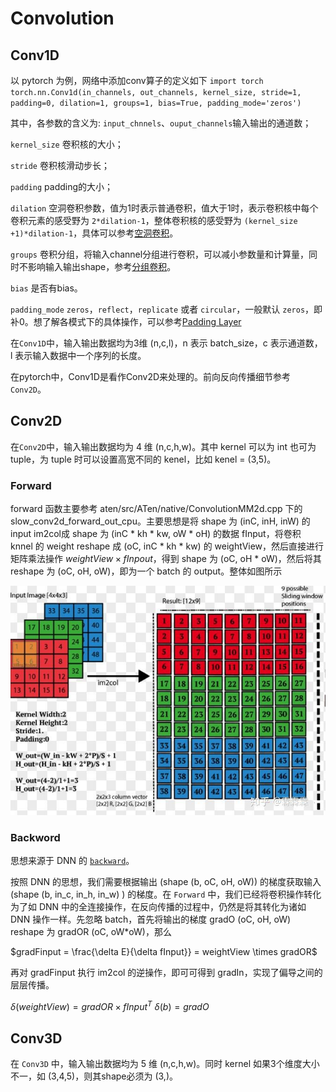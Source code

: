 # Convolution

##  Conv1D

以 pytorch 为例，网络中添加conv算子的定义如下
`import torch`
`torch.nn.Conv1d(in_channels, out_channels, kernel_size, stride=1, padding=0, dilation=1, groups=1, bias=True, padding_mode='zeros')`

其中，各参数的含义为:
`input_chnnels`、`ouput_channels`输入输出的通道数；

`kernel_size` 卷积核的大小；

`stride` 卷积核滑动步长；

`padding` padding的大小；

`dilation` 空洞卷积参数，值为1时表示普通卷积，值大于1时，表示卷积核中每个卷积元素的感受野为 `2*dilation-1`，整体卷积核的感受野为 `(kernel_size +1)*dilation-1`，具体可以参考[空洞卷积](https://blog.csdn.net/hao1994121/article/details/88371685)。

`groups` 卷积分组，将输入channel分组进行卷积，可以减小参数量和计算量，同时不影响输入输出shape，参考[分组卷积](https://www.jianshu.com/p/20150e44bde8)。

`bias` 是否有bias。

`padding_mode` `zeros`，`reflect`，`replicate` 或者 `circular`，一般默认 `zeros`，即补0。想了解各模式下的具体操作，可以参考[Padding Layer](https://pytorch.org/docs/master/nn.html#padding-layers)

在`Conv1D`中，输入输出数据均为3维 (n,c,l)，n 表示 batch_size，c 表示通道数， l 表示输入数据中一个序列的长度。

在pytorch中，Conv1D是看作Conv2D来处理的。前向反向传播细节参考 `Conv2D`。

##  Conv2D

在`Conv2D`中，输入输出数据均为 4 维 (n,c,h,w)。其中 kernel 可以为 int 也可为 tuple，为 tuple 时可以设置高宽不同的 kenel，比如 kenel = (3,5)。

### Forward

forward 函数主要参考 aten/src/ATen/native/ConvolutionMM2d.cpp 下的 slow_conv2d_forward_out_cpu。主要思想是将 shape 为 (inC, inH, inW) 的 input im2col成 shape 为 (inC * kh * kw, oW * oH) 的数据 fInput，将卷积 knnel 的 weight reshape 成 (oC, inC * kh * kw) 的 weightView，然后直接进行矩阵乘法操作 $weightView \times fInpout$，得到 shape 为 (oC, oH * oW)，然后将其 reshape 为 (oC, oH, oW)，即为一个 batch 的 output。整体如图所示

![CNN_Forward](./cnn_forward.jpg)

### Backword
思想来源于 DNN 的 [`backward`](./dnn.md)。

按照 DNN 的思想，我们需要根据输出 (shape (b, oC, oH, oW)) 的梯度获取输入 (shape (b, in_c, in_h, in_w) ) 的梯度。在 `Forward` 中，我们已经将卷积操作转化为了如 DNN 中的全连接操作，在反向传播的过程中，仍然是将其转化为诸如 DNN 操作一样。先忽略 batch，首先将输出的梯度 gradO (oC, oH, oW) reshape 为 gradOR (oC, oW*oW)，那么

$gradFinput = \frac{\delta E}{\delta fInput}} = weightView \times gradOR$

再对 gradFinput 执行 im2col 的逆操作，即可可得到 gradIn，实现了偏导之间的层层传播。

$\delta(weightView) = gradOR \times fInput^T$ 
$\delta(b) = gradO$

##  Conv3D

在 `Conv3D` 中，输入输出数据均为 5 维 (n,c,h,w)。同时 kernel 如果3个维度大小不一，如 (3,4,5)，则其shape必须为 (3,)。

<!--stackedit_data:
eyJoaXN0b3J5IjpbLTE3MzYyMzEyMTUsMTY3MDQ4Mzg5MywxNz
UxMTEzODQ0LC05NzY2MTU4MzcsMTQ4MTkzMDI2MywtMTc1ODAw
NTg1MCwtMTcwMTc3NDA0NSwxMDEwMjczOTY2XX0=
-->